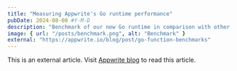 ```yaml
---
title: "Measuring Appwrite's Go runtime performance"
pubDate: 2024-08-08 #Y-M-D
description: "Benchmark of our new Go runtime in comparison with other runtimes."
image: { url: "/posts/benchmark.png", alt: "Benchmark" }
external: "https://appwrite.io/blog/post/go-function-benchmarks"
---
```


This is an external article. Visit [Appwrite blog](https://appwrite.io/blog/post/go-function-benchmarks) to read this article.
